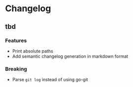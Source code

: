 # Changelog
## tbd
### Features
- Print absolute paths
- Add semantic changelog generation in markdown format
### Breaking
- Parse `git log` instead of using go-git
